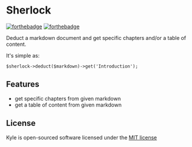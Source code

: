 # Sherlock

[![forthebadge](http://forthebadge.com/images/badges/fuck-it-ship-it.svg)](http://forthebadge.com)
[![forthebadge](http://forthebadge.com/images/badges/no-ragrets.svg)](http://forthebadge.com)

Deduct a markdown document and get specific chapters and/or a table of content.

It's simple as:

```
$sherlock->deduct($markdown)->get('Introduction');
```

## Features

- get specific chapters from given markdown
- get a table of content from given markdown

## License

Kyle is open-sourced software licensed under the [MIT license](https://opensource.org/licenses/MIT)